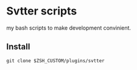 # Svtter scripts

my bash scripts to make development convinient.


## Install

`git clone $ZSH_CUSTOM/plugins/svtter`
